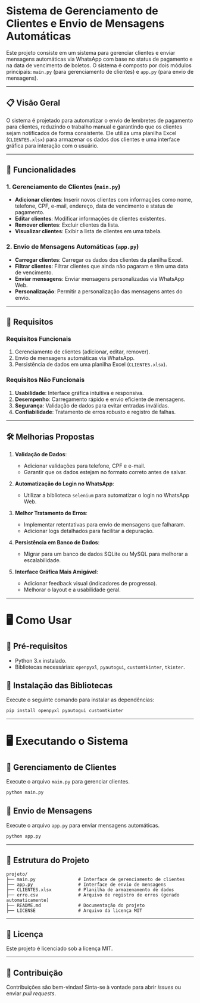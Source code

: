 # Sistema de Gerenciamento de Clientes e Envio de Mensagens Automáticas

Este projeto consiste em um sistema para gerenciar clientes e enviar mensagens automáticas via WhatsApp com base no status de pagamento e na data de vencimento de boletos. O sistema é composto por dois módulos principais: `main.py` (para gerenciamento de clientes) e `app.py` (para envio de mensagens).

---

## 📋 Visão Geral

O sistema é projetado para automatizar o envio de lembretes de pagamento para clientes, reduzindo o trabalho manual e garantindo que os clientes sejam notificados de forma consistente. Ele utiliza uma planilha Excel (`CLIENTES.xlsx`) para armazenar os dados dos clientes e uma interface gráfica para interação com o usuário.

---

## 🚀 Funcionalidades

### 1. Gerenciamento de Clientes (`main.py`)
- **Adicionar clientes**: Inserir novos clientes com informações como nome, telefone, CPF, e-mail, endereço, data de vencimento e status de pagamento.
- **Editar clientes**: Modificar informações de clientes existentes.
- **Remover clientes**: Excluir clientes da lista.
- **Visualizar clientes**: Exibir a lista de clientes em uma tabela.

### 2. Envio de Mensagens Automáticas (`app.py`)
- **Carregar clientes**: Carregar os dados dos clientes da planilha Excel.
- **Filtrar clientes**: Filtrar clientes que ainda não pagaram e têm uma data de vencimento.
- **Enviar mensagens**: Enviar mensagens personalizadas via WhatsApp Web.
- **Personalização**: Permitir a personalização das mensagens antes do envio.

---

## 📝 Requisitos

### Requisitos Funcionais
1. Gerenciamento de clientes (adicionar, editar, remover).
2. Envio de mensagens automáticas via WhatsApp.
3. Persistência de dados em uma planilha Excel (`CLIENTES.xlsx`).

### Requisitos Não Funcionais
1. **Usabilidade**: Interface gráfica intuitiva e responsiva.
2. **Desempenho**: Carregamento rápido e envio eficiente de mensagens.
3. **Segurança**: Validação de dados para evitar entradas inválidas.
4. **Confiabilidade**: Tratamento de erros robusto e registro de falhas.

---

## 🛠️ Melhorias Propostas

1. **Validação de Dados**:
   - Adicionar validações para telefone, CPF e e-mail.
   - Garantir que os dados estejam no formato correto antes de salvar.

2. **Automatização do Login no WhatsApp**:
   - Utilizar a biblioteca `selenium` para automatizar o login no WhatsApp Web.

3. **Melhor Tratamento de Erros**:
   - Implementar retentativas para envio de mensagens que falharam.
   - Adicionar logs detalhados para facilitar a depuração.

4. **Persistência em Banco de Dados**:
   - Migrar para um banco de dados SQLite ou MySQL para melhorar a escalabilidade.

5. **Interface Gráfica Mais Amigável**:
   - Adicionar feedback visual (indicadores de progresso).
   - Melhorar o layout e a usabilidade geral.

---

# 🖥️ Como Usar

## 📌 Pré-requisitos
- Python 3.x instalado.
- Bibliotecas necessárias: `openpyxl`, `pyautogui`, `customtkinter`, `tkinter`.

## 📌 Instalação das Bibliotecas
Execute o seguinte comando para instalar as dependências:

```bash
pip install openpyxl pyautogui customtkinter
```

---

# 🖥️ Executando o Sistema

## 📌 Gerenciamento de Clientes
Execute o arquivo `main.py` para gerenciar clientes.

```bash
python main.py
```

## 📌 Envio de Mensagens
Execute o arquivo `app.py` para enviar mensagens automáticas.

```bash
python app.py
```

---

## 📂 Estrutura do Projeto
```
projeto/
├── main.py                # Interface de gerenciamento de clientes
├── app.py                 # Interface de envio de mensagens
├── CLIENTES.xlsx          # Planilha de armazenamento de dados
├── erro.csv               # Arquivo de registro de erros (gerado automaticamente)
├── README.md              # Documentação do projeto
├── LICENSE                # Arquivo da licença MIT
```

---

## 📄 Licença
Este projeto é licenciado sob a licença MIT.

---

## 🤝 Contribuição
Contribuições são bem-vindas! Sinta-se à vontade para abrir *issues* ou enviar *pull requests*.

